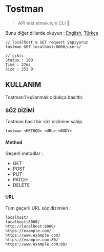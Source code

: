 
# Tostman
> API test etmek için CLI 🦾

Bunu diğer dillerde okuyun : [English](https://github.com/fantalatone/tostman/blob/main/README.md), [Türkçe](https://github.com/fantalatone/tostman/blob/main/README.tr.md)  

```
// localhost'a GET request yapıyoruz
tostman GET localhost:8000/users/

// çıktı
Status : 200
Time : 27ms
Size : 252 B
```

## KULLANIM
Tostman'i kullanmak oldukça basittir.
### SÖZ DİZİMİ
Tostman basit bir söz dizimine sahip.

`tostman <METHOD> <URL> <BODY>`

#### Method
Geçerli metodlar :
- GET
- POST
- PUT
- PATCH
- DELETE
#### URL
Tüm geçerli URL söz dizimleri : 
```
localhost/
localhost:8000/
http://localhost:8000/
https://example.com/
https://www.example.com/
https://example.com:80/
https://www.example.com:80/
```
